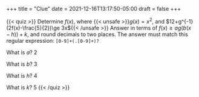 +++
title = "Clue"
date = 2021-12-16T13:17:50-05:00
draft = false
+++

{{< quiz >}}
Determine $f(x)$,
where
{{< unsafe >}}$g(x)=x^2$, and
$12+g^{-1}(2f(x)-\frac{5}{2})\ge 3x${{< /unsafe >}}<!--$f(x)\ge 2g(3(x-4))+5$-->
Answer in terms of $f(x)\ge ag(b(x-h))+k$, and round decimals to two places.
The answer must match this regular expression: <code>[0-9]+(\.[0-9]+)?</code>

What is $a$?
2

What is $b$?
3

What is $h$?
4

What is $k$?
5
{{< /quiz >}}
